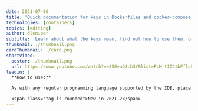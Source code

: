 ```yaml
---
date: 2021-07-06
title: 'Quick documentation for keys in Dockerfiles and docker-compose.yaml files'
technologies: [containers]
topics: [editing]
author: dlsniper
subtitle: 'Learn about what the keys mean, find out how to use them, or what values they accept'
thumbnail: ./thumbnail.png
cardThumbnail: ./card.png
shortVideo:
  poster: ./thumbnail.png
  url: https://www.youtube.com/watch?v=S50vaG8ch3Y&list=PLM-t1Z4tbFflp57RnfgjXOdpOg6fLhs_q&index=15
leadin: |
  **How to use:**

  As with any regular programming language supported by the IDE, place the cursor on a key in a _Dockerfile_ or a _docker-compose.yaml_  then invoke the **Quick Documentation** feature via _Ctrl + Q on Windows/Linux_ or _F1 on macOS_ and learn more about the desired key.

  <span class="tag is-rounded">New in 2021.2</span>
---
```


